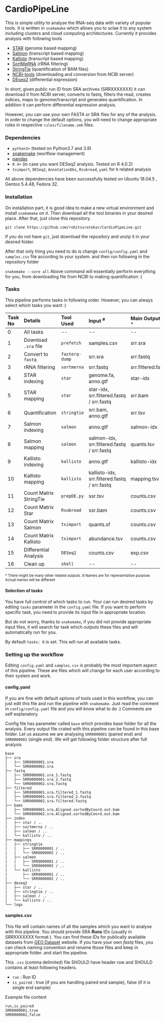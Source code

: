 # CardioPipeLine

This is simple utility to analyse the RNA-seq data with variety of popular
 tools. It is written in `snakemake` which allows you to sclae it
  to any system including clusters and cloud computing architectures.
   Currently it provides analysis with following tools

* [STAR](https://github.com/alexdobin/STAR) (genome based mapping)
* [Salmon](https://salmon.readthedocs.io/en/latest/salmon.html) (transcript based mapping)
* [Kallisto](https://github.com/pachterlab/kallisto) (transcript based  mapping)
* [SortMeRNA](https://github.com/biocore/sortmerna) (rRNA filtering)
* [StringTie](https://ccb.jhu.edu/software/stringtie/) (quantification of BAM files)
* [NCBI-tools](https://github.com/ncbi/sra-tools) (downloading and conversion from NCBI server)
* [DEseq2](https://bioconductor.org/packages/release/bioc/html/DESeq2.html) (differential expression)

In short, given public run ID from SRA archives (SRRXXXXXXX) it can download
 it from NCBI server, converts to fastq, filters the read, creates indices, maps to
  genome/transcript and generates quantification. In addition it can perform
  differential expression analysis.

However, you can use your own FASTA or SRA files for any of the analysis.
In order to change the default options, you will need to change appropriate
 rules in respective `rules/filename.smk` files.
 
### Dependencies
* `python3+` (tested on Python3.7 and 3.8)
* [snakemake](https://snakemake.readthedocs.io/en/stable/) (worlflow
 management)
* [pandas](https://pandas.pydata.org/) 
* `R 4+` (in case you want DESeq2 analysis. Tested on R 4.0.2)
* `tximport`, `DESeq2`, `AnnotationDbi`, `Rsubread`, `yaml` for `R` related analysis

All above dependencies have been successfully tested on Ubuntu 18.04.5
, Gentoo 5.4.48, Fedora 32.

### Installation
On installation part, it is good idea to make a new virtual environment and
 install `snakemake` on it. Then download all the tool binaries in your
  desired place. After that, just clone this repository.

```
git clone https://github.com/rohitsuratekar/CardioPipeLine.git
```
If you do not have `git`, just download the repository and unzip it in your
 desired folder.

After that only thing you need to do is change `config/config.yaml` and
 `samples.csv` file according to your system. and then run following in the
  repository folder

`
snakemake --core all
`
Above command will essentially perform everything for you, from downloading
 file from NCBI to making quantification :)
 
### Tasks
This pipeline performs tasks in following order. However, you can always
 select which tasks you want :) 

    
| Task No | Details | Tool Used | Input <sup>#</sup> | Main Output<sup> #, * </sup> |
| :------ | :----- | :------ | :----| :--- |
| 0 | All tasks | -- | -- | -- |
| 1 | Download `.sra` file| `prefetch` | samples.csv | srr.sra |
| 2 | Convert to `fastq` | `fasterq-dump` | srr.sra | srr.fastq|
| 3 | rRNA filtering | `sortmerna` | srr.fastq | srr.filtered.fastq |
| 4 | STAR indexing | `star` | genome.fa, anno.gtf | star-idx |
| 5 | STAR mapping  | `star` | star-idx, srr.filtered.fastq / srr.fastq | srr.bam |
| 6 | Quantification | `stringtie` | srr.bam, anno.gtf | srr.tsv |
| 7 | Salmon indexing | `salmon` | anno.gtf | salmon-idx |
| 8 | Salmon mapping | `salmon` | salmon-idx, srr.filtered.fastq / srr.fastq | quants.tsv |
| 9 | Kallisto indexing | `kallisto` | anno.gtf | kallisto-idx |
| 10 | Kallisto mapping | `kallisto` | kallisto-idx, srr.filtered.fastq / srr.fastq | mapping.tsv |
| 11 | Count Matrix StringTie | `prepDE.py` | ssr.tsv | counts.csv |
| 12 | Count Matrix Star | `Rsubread` | ssr.bam | counts.csv |
| 13 | Count Matrix Salmon | `tximport` | quants.sf | counts.csv |
| 14 | Count Matrix Kallisto | `tximport` | abundance.tsv | counts.csv |
| 15 | Differential Analysis | `DESeq2` | counts.csv | exp.csv |
| 16 | Clean up | `shell` | -- | -- |


<sup>* There might be many other related outputs. </sup> 
<sup># Names are for representative purpose. Actual names will be different
 </sup>

#### Selection of tasks
You have full control of which tasks to run. Your can run desired tasks by
 editing `tasks` parameter in the `config.yaml` file. If you want to perform
  specific task, you need to provide its input file in appropriate location.  

But do not worry, thanks to `snakemake`, if you did not provide appropriate
 input files, it will  search far task which outputs these files and will
  automatically run for you. 
 
By default `tasks: 0` is set. This will run all available tasks.

### Setting up the workflow 
Editing `config.yaml` and `samples.csv` is probably the most important
 aspect of this pipeline. These are files which will change for each user
  according to their system and work.

#### config.yaml
 If you are fine  with default options of tools
  used in this workflow, you can just edit this file and run the pipeline
   with `snakemake`. Just read the comment in  `config/config.yaml` file
    and you will know what to do :) Comments are self explanatory.

Config file has parameter called `base` which provides base folder for all
 the analysis. Every output file crated with this pipeline can be found in
  this base folder. Let us assume we are analysing `SRR0000001` (paired end) 
  and `SRR0000002` (single end). We will get following folder structure
   after full analysis
   
```
base
├── sra
│   ├── SRR0000001.sra
│   └── SRR0000002.sra
├── fastq
│   ├── SRR0000001.sra_1.fastq
│   ├── SRR0000001.sra_2.fastq
|   └── SRR0000002.sra.fastq
├── filtered
│   ├── SRR0000001.sra.filtered_1.fastq
│   ├── SRR0000001.sra.filtered_2.fastq
|   └── SRR0000002.sra.filtered.fastq
├── bams
│   ├── SRR0000001.sra.Aligned.sortedByCoord.out.bam
|   └── SRR0000002.sra.Aligned.sortedByCoord.out.bam
├── index
│   ├── star / .. 
|   ├── sortmerna / ..
|   ├── salmon / ..
|   └── kallisto / ..
├── mappings
|   ├── stringtie
|   |   ├── SRR0000001 / ..
|   |   └── SRR0000002 / .. 
|   ├── salmon
|   |   ├── SRR0000001 / ..
|   |   └── SRR0000002 / .. 
|   └── kallisto
|       ├── SRR0000001 / ..
|       └── SRR0000002 / .. 
├── deseq2
│   ├── star / .. 
|   ├── stringtie / ..
|   ├── salmon / ..
|   └── kallisto / ..
└── logs
```

#### samples.csv
This file will contain names of all the samples which you want to analyse
 with this pipeline. You should provide SRA **Runs** IDs (usually in
  *SRRXXXXXXX* format ). You can find these IDs for publically available
   datasets from [GEO Dataset](https://www.ncbi.nlm.nih.gov/gds) website. If
    you have your own *fastq* files, you can check naming convention and
     rename those files and keep in appropriate folder. and start the
      pipeline.
 
 This `.csv` (comma delimited) file SHOULD have header row and SHOULD
  contains at least following headers.

* `run` : Run ID
* `is_paired` : true (if you are handling paired end sample), false (if it
 is single end sample)

Example file content
```
run,is_paired
SRR0000001,true
SRR0000002,false
```
